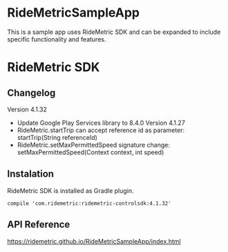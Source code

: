 # RideMetricSampleApp
This is a sample app uses RideMetric SDK and can be expanded to include specific functionality and features.

# RideMetric SDK
## Changelog
Version 4.1.32
* Update Google Play Services library to 8.4.0
Version 4.1.27
* RideMetric.startTrip can accept reference id as parameter: startTrip(String referenceId)
* RideMetric.setMaxPermittedSpeed signature change: setMaxPermittedSpeed(Context context, int speed)


## Instalation
RideMetric SDK is installed as Gradle plugin.
```
compile 'com.ridemetric:ridemetric-controlsdk:4.1.32'
```

## API Reference
<https://ridemetric.github.io/RideMetricSampleApp/index.html>
